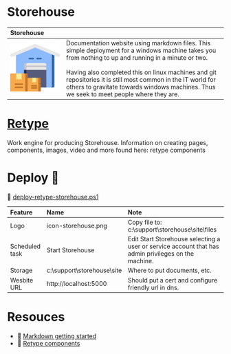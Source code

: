 # Storehouse
|Storehouse||
|:---|:---|
|![image](images/icon-storehouse.png)|Documentation website using markdown files. This simple deployment for a windows machine takes you from nothing to up and running in a minute or two.<br><br>Having also completed this on linux machines and git repositories it is still most common in the IT world for others to gravitate towards windows machines. Thus we seek to meet people where they are.|

# [Retype](https://retype.com)
Work engine for producing Storehouse. Information on creating pages, components, images, video and more found here: retype components

# Deploy :hammer:
:page_with_curl: [deploy-retype-storehouse.ps1](deploy-retype-storehouse.ps1)

|Feature|Name|Note|
|:---|:---|:---|
|Logo|icon-storehouse.png|Copy file to: c:\support\storehouse\site\files|
|Scheduled task|Start Storehouse|Edit Start Storehouse selecting a user or service account that has admin privileges on the machine.|
|Storage|c:\support\storehouse\site|Where to put documents, etc.|
|Wesbite URL|http://localhost:5000 |Should put a cert and configure friendly url in dns.|

# Resouces
- :blue_book: [Markdown getting started](https://www.markdownguide.org/getting-started/)
- :closed_book: [Retype components](https://retype.com/components/)
